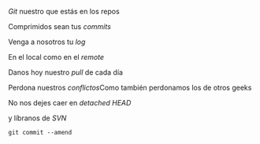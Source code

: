 *Git* nuestro que estás en los repos

Comprimidos sean tus *commits*

Venga a nosotros tu *log*

En el local como en el *remote*

Danos hoy nuestro *pull* de cada día

Perdona nuestros *conflictos*Como también perdonamos los de otros geeks

No nos dejes caer en *detached HEAD*

y líbranos de *SVN*

`git commit --amend`